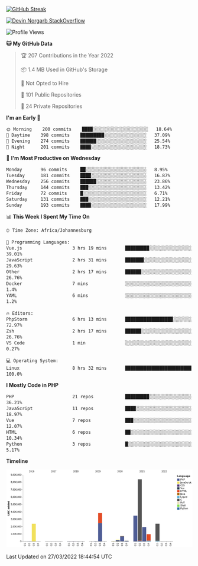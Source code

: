 
[![GitHub Streak](http://github-readme-streak-stats.herokuapp.com?user=DevinNorgarb&date_format=M%20j%5B%2C%20Y%5D)](https://git.io/streak-stats)


[![Devin Norgarb StackOverflow](https://github-readme-stackoverflow.vercel.app/?userID=4993755)](https://stackoverflow.com/users/4993755/devin-norgarb)

<!--START_SECTION:waka-->
![Profile Views](http://img.shields.io/badge/Profile%20Views-0-blue)

**🐱 My GitHub Data** 

> 🏆 207 Contributions in the Year 2022
 > 
> 📦 1.4 MB Used in GitHub's Storage 
 > 
> 🚫 Not Opted to Hire
 > 
> 📜 101 Public Repositories 
 > 
> 🔑 24 Private Repositories  
 > 
**I'm an Early 🐤** 

```text
🌞 Morning    200 commits    ████░░░░░░░░░░░░░░░░░░░░░   18.64% 
🌆 Daytime    398 commits    █████████░░░░░░░░░░░░░░░░   37.09% 
🌃 Evening    274 commits    ██████░░░░░░░░░░░░░░░░░░░   25.54% 
🌙 Night      201 commits    ████░░░░░░░░░░░░░░░░░░░░░   18.73%

```
📅 **I'm Most Productive on Wednesday** 

```text
Monday       96 commits     ██░░░░░░░░░░░░░░░░░░░░░░░   8.95% 
Tuesday      181 commits    ████░░░░░░░░░░░░░░░░░░░░░   16.87% 
Wednesday    256 commits    ██████░░░░░░░░░░░░░░░░░░░   23.86% 
Thursday     144 commits    ███░░░░░░░░░░░░░░░░░░░░░░   13.42% 
Friday       72 commits     █░░░░░░░░░░░░░░░░░░░░░░░░   6.71% 
Saturday     131 commits    ███░░░░░░░░░░░░░░░░░░░░░░   12.21% 
Sunday       193 commits    ████░░░░░░░░░░░░░░░░░░░░░   17.99%

```


📊 **This Week I Spent My Time On** 

```text
⌚︎ Time Zone: Africa/Johannesburg

💬 Programming Languages: 
Vue.js                   3 hrs 19 mins       █████████░░░░░░░░░░░░░░░░   39.01% 
JavaScript               2 hrs 31 mins       ███████░░░░░░░░░░░░░░░░░░   29.63% 
Other                    2 hrs 17 mins       ██████░░░░░░░░░░░░░░░░░░░   26.76% 
Docker                   7 mins              ░░░░░░░░░░░░░░░░░░░░░░░░░   1.4% 
YAML                     6 mins              ░░░░░░░░░░░░░░░░░░░░░░░░░   1.2%

🔥 Editors: 
PhpStorm                 6 hrs 13 mins       ██████████████████░░░░░░░   72.97% 
Zsh                      2 hrs 17 mins       ██████░░░░░░░░░░░░░░░░░░░   26.76% 
VS Code                  1 min               ░░░░░░░░░░░░░░░░░░░░░░░░░   0.27%

💻 Operating System: 
Linux                    8 hrs 32 mins       █████████████████████████   100.0%

```

**I Mostly Code in PHP** 

```text
PHP                      21 repos            █████████░░░░░░░░░░░░░░░░   36.21% 
JavaScript               11 repos            ████░░░░░░░░░░░░░░░░░░░░░   18.97% 
Vue                      7 repos             ███░░░░░░░░░░░░░░░░░░░░░░   12.07% 
HTML                     6 repos             ██░░░░░░░░░░░░░░░░░░░░░░░   10.34% 
Python                   3 repos             █░░░░░░░░░░░░░░░░░░░░░░░░   5.17%

```


**Timeline**

![Chart not found](https://raw.githubusercontent.com/DevinNorgarb/DevinNorgarb/main/charts/bar_graph.png) 


 Last Updated on 27/03/2022 18:44:54 UTC
<!--END_SECTION:waka-->

